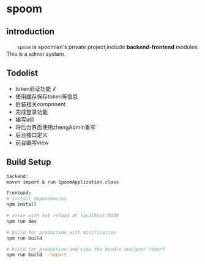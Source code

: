 # spoom

## introduction

　　`spoom` is spoomlan's private project,include **backend**-**frontend** modules.
This is a admin system.



## Todolist

- token验证功能    √
- 使用缓存保存token等信息
- 封装相关component
- 完成登录功能
- 编写util
- 将后台界面使用zhengAdmin重写
- 后台接口定义
- 前台编写view



## Build Setup

``` bash
backend:
maven import & run SpoomApplication.class
```

``` bash
frontend:
# install dependencies
npm install

# serve with hot reload at localhost:8080
npm run dev

# build for production with minification
npm run build

# build for production and view the bundle analyzer report
npm run build --report
```
